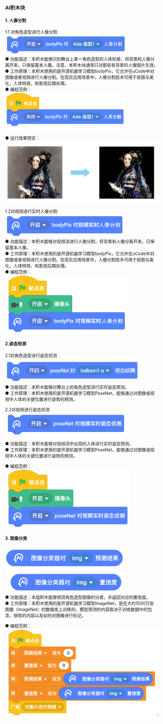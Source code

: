 ### AI积木块	
#### 1.	人像分割
1.1 对角色造型进行人像分割  
![](../../assets/images/course-zh/course4/course4-8/001.png)    
●   功能描述：本积木能够识别舞台上某一角色造型的人体轮廓，将背景和人像分离开来，只保留基本人像。注意，本积木块通常只对那些有背景的人像图片生效。  
●   工作原理：本积木使用的是开源机器学习模型bodyPix，它允许在uCode中对图像或者视频进行人像分割。在现实应用场景中，人像分割技术可用于抠图与美化，人体特效，和影视后期处理。  
●   编程范例：  
![](../../assets/images/course-zh/course4/course4-8/001-1.png)  

●   运行效果预览：  
![](../../assets/images/course-zh/course4/course4-8/001-2.png)  

1.2对视频进行实时人像分割  
![](../../assets/images/course-zh/course4/course4-8/002.png)  
●   功能描述：本积木能够对视频流进行人像分割，将背景和人像分离开来，只保留基本人像。  
●   工作原理：本积木使用的是开源机器学习模型bodyPix，它允许在uCode中对图像或者视频进行人像分割。在现实应用场景中，人像分割技术可用于抠图与美化，人体特效，和影视后期处理。  
●   编程范例：  
![](../../assets/images/course-zh/course4/course4-8/002-1.png)  


#### 2.姿态检测
2.1对角色造型进行姿态侦测  
![](../../assets/images/course-zh/course4/course4-8/003.png)    
●   功能描述：本积木能够对舞台上的角色造型进行实时姿态预测。  
●   工作原理：本积木使用的是开源机器学习模型PoseNet，能够通过对图像或视频中人体的关键位置进行姿势的预测。  

2.2对视频进行姿态侦测  
![](../../assets/images/course-zh/course4/course4-8/004.png)  

●   功能描述：本积木能够对视频流中出现的人体进行实时姿态预测。  
●   工作原理：本积木使用的是开源机器学习模型PoseNet，能够通过对图像或视频中人体的关键位置进行姿势的预测。  

●   编程范例：  
![](../../assets/images/course-zh/course4/course4-8/004-1.png)  

#### 3.	图像分类
![](../../assets/images/course-zh/course4/course4-8/005.png)    
●   功能描述：本组积木能够预测角色造型图像的分类，并返回对应的置信度。  
●   工作原理：本积木使用的是开源机器学习模型ImageNet，是在大约1500万张图像（ImageNet）的数据库上训练的。模型预测的内容取决于训练数据中的包含，排除的内容以及如何对图像进行标记。  

●   编程范例：  
![](../../assets/images/course-zh/course4/course4-8/005-1.png)  
